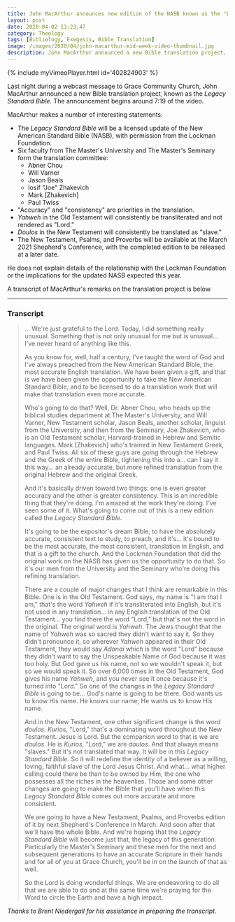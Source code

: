 ```yaml
---
title: John MacArthur announces new edition of the NASB known as the "Legacy Standard Bible"
layout: post
date: 2020-04-02 13:23:47 
category: Theology
tags: [Bibliology, Exegesis, Bible Translation]
image: /images/2020/04/john-macarthur-mid-week-video-thumbnail.jpg
description: John MacArthur announced a new Bible translation project, known as the "Legacy Standard Bible."
---
```


{% include myVimeoPlayer.html id='402824903' %}

<!-- https://vimeo.com/402824903 -->

Last night during a webcast message to Grace Community Church, John MacArthur announced a new Bible translation project, known as the *Legacy Standard Bible.* The announcement begins around 7:19 of the video.

MacArthur makes a number of interesting statements:

* The *Legacy Standard Bible* will be a licensed update of the New American Standard Bible (NASB), with permission from the Lockman Foundation.
* Six faculty from The Master's University and The Master's Seminary form the translation committee:
	* Abner Chou
	* Will Varner
	* Jason Beals
	* Iosif "Joe" Zhakevich
	* Mark [Zhakevich]
	* Paul Twiss
* "Accuracy" and "consistency" are priorities in the translation.
* *Yahweh* in the Old Testament will consistently be transliterated and not rendered as "Lord."
* *Doulos* in the New Testament will consistently be translated as "slave."
* The New Testament, Psalms, and Proverbs will be available at the March 2021 Shepherd's Conference, with the completed edition to be released at a later date.

He does not explain details of the relationship with the Lockman Foundation or the implications for the updated NASB expected this year. 

A transcript of MacArthur's remarks on the translation project is below.

---

### Transcript

> ... We're just grateful to the Lord. Today, I did something really unusual. Something that is not only unusual for me but is unusual... I've never heard of anything like this.
> 
> As you know for, well, half a century, I've taught the word of God and I've always preached from the New American Standard Bible, the most accurate English translation. We have been given a gift, and that is we have been given the opportunity to take the New American Standard Bible, and to be licensed to do a translation work that will make that translation even more accurate.
> 
> Who's going to do that? Well, Dr. Abner Chou, who heads up the biblical studies department at The Master's University, and Will Varner, New Testament scholar, Jason Beals, another scholar, linguist from the University, and then from the Seminary, Joe Zhakevich, who is an Old Testament scholar, Harvard-trained in Hebrew and Semitic languages. Mark \[Zhakevich\] who's trained in New Testament Greek, and Paul Twiss. All six of these guys are going through the Hebrew and the Greek of the entire Bible, tightening this into a... can I say it this way... an already accurate, but more refined translation from the original Hebrew and the original Greek.
> 
> And it's basically driven toward two things: one is even greater accuracy and the other is greater consistency. This is an incredible thing that they're doing. I'm amazed at the work they're doing. I've seen some of it. What's going to come out of this is a new edition called the *Legacy Standard Bible.*
> 
> It's going to be the expositor's dream Bible, to have the absolutely accurate, consistent text to study, to preach, and it's... it's bound to be the most accurate, the most consistent, translation in English, and that is a gift to the church. And the Lockman Foundation that did the original work on the NASB has given us the opportunity to do that. So it's our men from the University and the Seminary who're doing this refining translation.
> 
> There are a couple of major changes that I think are remarkable in this Bible. One is in the Old Testament. God says, my name is "I am that I am," that's the word *Yahweh* if it's transliterated into English, but it's not used in any translation... in any English translation of the Old Testament... you find there the word "Lord," but that's not the word in the original. The original word is *Yahweh*. The Jews thought that the name of *Yahweh* was so sacred they didn't want to say it. So they didn't pronounce it, so wherever *Yahweh* appeared in their Old Testament, they would say *Adonai* which is the word "Lord" because they didn't want to say the Unspeakable Name of God because it was too holy. But God gave us his name, not so we wouldn't speak it, but so we would speak it. So over 6,000 times in the Old Testament, God gives his name *Yahweh*, and you never see it once because it's turned into "Lord." So one of the changes in the *Legacy Standard Bible* is going to be... God's name is going to be there. God wants us to know His name. He knows our name; He wants us to know His name.
> 
> And in the New Testament, one other significant change is the word *doulos*. *Kurios*, "Lord," that's a dominating word throughout the New Testament. Jesus is Lord. But the companion word to that is we are *doulos*. He is *Kurios*, "Lord," we are *doulos*. And that always means "slaves." But it's not translated that way. It will be in this *Legacy Standard Bible*. So it will redefine the identity of a believer as a willing, loving, faithful slave of the Lord Jesus Christ. And what... what higher calling could there be than to be owned by Him, the one who possesses all the riches in the heavenlies. Those and some other changes are going to make the Bible that you'll have when this *Legacy Standard Bible* comes out more accurate and more consistent.
> 
> We are going to have a New Testament, Psalms, and Proverbs edition of it by next Shepherd's Conference in March. And soon after that we'll have the whole Bible. And we're hoping that the *Legacy Standard Bible* will become just that, the legacy of this generation. Particularly the Master's Seminary and these men for the next and subsequent generations to have an accurate Scripture in their hands and for all of you at Grace Church, you'll be in on the launch of that as well.
> 
> So the Lord is doing wonderful things. We are endeavoring to do all that we are able to do and at the same time we're praying for the Word to circle the Earth and have a high impact.

*Thanks to Brent Niedergall for his assistance in preparing the transcript.*